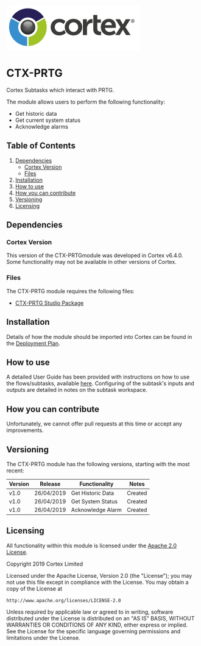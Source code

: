 <a href="https://www.cortex-ia.co.uk/" target="_blank"><img src="https://github.com/CortexIATest/CTXImages/blob/master/Cortex-350-120.png" alt="Welcome to Cortex!" width="350" height="120" border="0"></a>

# CTX-PRTG 
Cortex Subtasks which interact with PRTG.

The module allows users to perform the following functionality:
* Get historic data
* Get current system status
* Acknowledge alarms

## Table of Contents 
1) [Dependencies](#dependencies)
    * [Cortex Version](#cortex-version)
    * [Files](#files)
1) [Installation](#installation)
1) [How to use](#how-to-use)
1) [How you can contribute](#how-you-can-contribute)
1) [Versioning](#versioning)
1) [Licensing](#licensing)

## Dependencies 
### Cortex Version  
This version of the CTX-PRTGmodule was developed in Cortex v6.4.0. Some functionality may not be available in other versions of Cortex.

### Files  
The CTX-PRTG module requires the following files:
* [CTX-PRTG Studio Package](https://github.com/CortexIATest/CTXExcel/releases/download/untagged-735f460df6f7d65c9d19/Cortex.Studio.Package.-.V2.2.studiopkg)

## Installation  
Details of how the module should be imported into Cortex can be found in the [Deployment Plan](#Installation).

## How to use  
A detailed User Guide has been provided with instructions on how to use the flows/subtasks, available [here](https://github.com/CortexIATest/CTXExcel/blob/master/CTXExcel%20-%20LLD%20-%20v2.2.docx). Configuring of the subtask's inputs and outputs are detailed in notes on the subtask workspace.

## How you can contribute  
Unfortunately, we cannot offer pull requests at this time or accept any improvements.

## Versioning  
The CTX-PRTG module has the following versions, starting with the most recent:

Version | Release | Functionality | Notes
------------ | ------------- | ----------- | -----------
v1.0 | 26/04/2019 | Get Historic Data | Created
v1.0 | 26/04/2019 | Get System Status | Created
v1.0 | 26/04/2019 | Acknowledge Alarm | Created

## Licensing  
All functionality within this module is licensed under the [Apache 2.0 License](https://www.apache.org/licenses/LICENSE-2.0).

Copyright 2019 Cortex Limited

Licensed under the Apache License, Version 2.0 (the "License");
you may not use this file except in compliance with the License.
You may obtain a copy of the License at

    http://www.apache.org/licenses/LICENSE-2.0

Unless required by applicable law or agreed to in writing, software
distributed under the License is distributed on an "AS IS" BASIS,
WITHOUT WARRANTIES OR CONDITIONS OF ANY KIND, either express or implied.
See the License for the specific language governing permissions and
limitations under the License.
